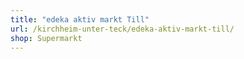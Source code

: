 ```yaml
---
title: "edeka aktiv markt Till"
url: /kirchheim-unter-teck/edeka-aktiv-markt-till/
shop: Supermarkt
---
```

